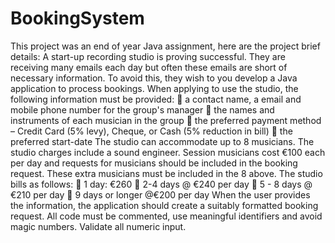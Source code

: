 # BookingSystem
This project was an end of year Java assignment, here are the project brief details:
A start-up recording studio is proving successful. They are receiving many emails each
day but often these emails are short of necessary information. To avoid
this, they wish to you develop a Java application to process bookings.
When applying to use the studio, the following information must be
provided:
 a contact name, a email and mobile phone number for the group's
manager
 the names and instruments of each musician in the group
 the preferred payment method – Credit Card (5% levy), Cheque, or Cash (5%
reduction in bill)
 the preferred start-date
The studio can accommodate up to 8 musicians.
The studio charges include a sound engineer. Session musicians cost €100 each per day
and requests for musicians should be included in the booking request. These extra
musicians must be included in the 8 above.
The studio bills as follows:
 1 day: €260
 2-4 days @ €240 per day
 5 - 8 days @ €210 per day
 9 days or longer @€200 per day
When the user provides the information, the application should create a suitably
formatted booking request.
All code must be commented, use meaningful identifiers and avoid magic numbers.
Validate all numeric input.
